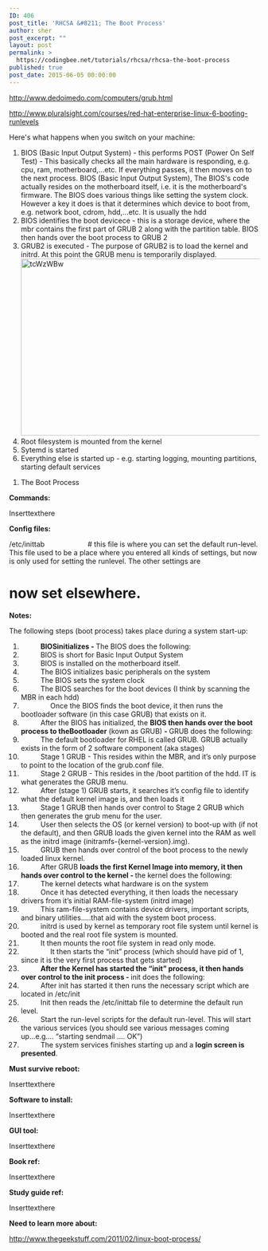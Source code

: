 ```yaml
---
ID: 406
post_title: 'RHCSA &#8211; The Boot Process'
author: sher
post_excerpt: ""
layout: post
permalink: >
  https://codingbee.net/tutorials/rhcsa/rhcsa-the-boot-process
published: true
post_date: 2015-06-05 00:00:00
---
```

http://www.dedoimedo.com/computers/grub.html

http://www.pluralsight.com/courses/red-hat-enterprise-linux-6-booting-runlevels



Here's what happens when you switch on your machine:

<ol>
	<li>BIOS (Basic Input Output System) - this performs POST (Power On Self Test) - This basically checks all the main hardware is responding, e.g. cpu, ram, motherboard,...etc. If everything passes, it then moves on to the next process. BIOS (Basic Input Output System), The BIOS's code actually resides on the motherboard itself, i.e. it is the motherboard's firmware. The BIOS does various things like setting the system clock. However a key it does is that it determines which device to boot from, e.g. network boot, cdrom, hdd,...etc. It is usually the hdd</li>
	<li>BIOS identifies the boot devicece - this is a storage device, where the mbr contains the first part of GRUB 2 along with the partition table. BIOS then hands over the boot process to GRUB 2</li>
	<li>GRUB2 is executed - The purpose of GRUB2 is to load the kernel and initrd. At this point the GRUB menu is temporarily displayed.
<a href="http://codingbee.net/wp-content/uploads/2015/06/tcWzWBw.png"><img src="http://codingbee.net/wp-content/uploads/2015/06/tcWzWBw.png" alt="tcWzWBw" width="635" height="355" class="alignnone size-full wp-image-4520" /></a></li>
	<li>Root filesystem is mounted from the kernel</li>
	<li>Sytemd is started</li>
	<li>Everything else is started up - e.g. starting logging, mounting partitions, starting default services </li>

</ol>






01. The Boot Process

<b>Commands:</b>

Inserttexthere

<b>Config files:</b>

/etc/inittab                       # this file is where you can set the default run-level. This file used to be a place where you entered all kinds of settings, but now is only used for setting the runlevel. The other settings are

# now set elsewhere.

<b>Notes:</b>

The following steps (boot process) takes place during a system start-up:
<ol>
	<li>           <b>BIOS</b><b>initializes - </b>The BIOS does the following:</li>
	<li>           BIOS is short for Basic Input Output System</li>
	<li>           BIOS is installed on the motherboard itself.</li>
	<li>           The BIOS initializes basic peripherals on the system</li>
	<li>           The BIOS sets the system clock</li>
	<li>           The BIOS searches for the boot devices (I think by scanning the MBR in each hdd)</li>
	<li>                Once the BIOS finds the boot device, it then runs the bootloader software (in this case GRUB) that exists on it.</li>
	<li>           After the BIOS has initialized, the <b>BIOS then hands over the boot process to the</b><b>Bootloader</b> (kown as GRUB) <b>- </b>GRUB does the following:</li>
	<li>           The default bootloader for RHEL is called GRUB. GRUB actually exists in the form of 2 software component (aka stages)</li>
	<li>           Stage 1 GRUB - This resides within the MBR, and it’s only purpose to point to the location of the grub.conf file.</li>
	<li>           Stage 2 GRUB - This resides in the /boot partition of the hdd. IT is what generates the GRUB menu.</li>
	<li>           After (stage 1) GRUB starts, it searches it’s config file to identify what the default kernel image is, and then loads it</li>
	<li>           Stage 1 GRUB then hands over control to Stage 2 GRUB which then generates the grub menu for the user.</li>
	<li>           User then selects the OS (or kernel version) to boot-up with (if not the default), and then GRUB loads the given kernel into the RAM as well as the initrd image (initramfs-{kernel-version}.img).</li>
	<li>           GRUB then hands over control of the boot process to the newly loaded linux kernel.</li>
	<li>           After GRUB <b>loads the first Kernel Image into memory, it then hands over control to the kernel - </b>the kernel does the following:</li>
	<li>           The kernel detects what hardware is on the system</li>
	<li>           Once it has detected everything, it then loads the necessary drivers from it’s initial RAM-file-system (initrd image)</li>
	<li>           This ram-file-system contains device drivers, important scripts, and binary utilities…..that aid with the system boot process.</li>
	<li>           initrd is used by kernel as temporary root file system until kernel is booted and the real root file system is mounted.</li>
	<li>           It then mounts the root file system in read only mode.</li>
	<li>                It then starts the “init” process (which should have pid of 1, since it is the very first process that gets started)</li>
	<li>           <b>After the Kernel has started the “init” process, it then hands over control to the init process - </b>init does the following:</li>
	<li>           After init has started it then runs the necessary script which are located in /etc/init</li>
	<li>           Init then reads the /etc/inittab file to determine the default run level.</li>
	<li>           Start the run-level scripts for the default run-level. This will start the various services (you should see various messages coming up...e.g…. “starting sendmail …. OK”)</li>
	<li>           The system services finishes starting up and a <b>login screen is presented</b>.</li>
</ol>
<b>Must survive reboot:</b>

Inserttexthere

<b>Software to install:</b>

Inserttexthere

<b>GUI tool:</b>

Inserttexthere

<b>Book ref:</b>

Inserttexthere

<b>Study guide ref:</b>

Inserttexthere

<b>Need to learn more about:</b>

<a href="http://www.thegeekstuff.com/2011/02/linux-boot-process/">http://www.thegeekstuff.com/2011/02/linux-boot-process/</a>